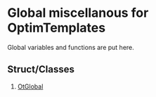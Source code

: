 # Global miscellanous for OptimTemplates

Global variables and functions are put here.

## Struct/Classes
1. [OtGlobal](./Global/OtGlobal.md)